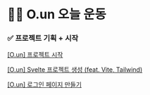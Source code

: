 # 🏃‍♂️ O.un 오늘 운동

### ✅ 프로젝트 기획 + 시작
[[O.un] 프로젝트 시작](https://velog.io/@ililil9482/O.un-%ED%94%84%EB%A1%9C%EC%A0%9D%ED%8A%B8-%EC%8B%9C%EC%9E%91)

[[O.un] Svelte 프로젝트 생성 (feat. Vite, Tailwind)](https://velog.io/@ililil9482/O.un-Svelte-%ED%94%84%EB%A1%9C%EC%A0%9D%ED%8A%B8-%EC%83%9D%EC%84%B1-feat.-Vite-Tailwind)

[[O.un] 로그인 페이지 만들기](https://velog.io/@ililil9482/O.un-%EB%A1%9C%EA%B7%B8%EC%9D%B8-%ED%8E%98%EC%9D%B4%EC%A7%80-%EB%A7%8C%EB%93%A4%EA%B8%B0)